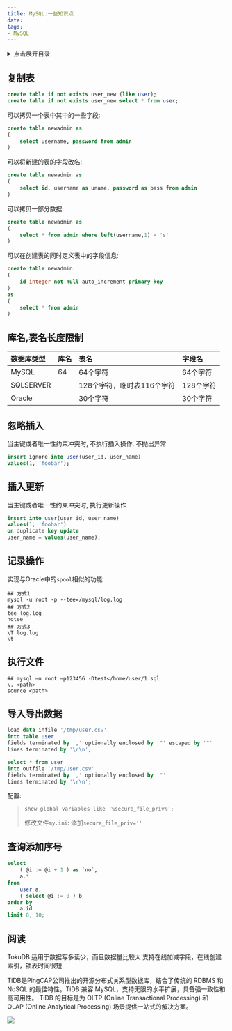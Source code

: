 ```yaml
---
title: MySQL:一些知识点
date:
tags:
- MySQL
---
```

<details>
<summary>点击展开目录</summary>
<!-- TOC -->

- [复制表](#复制表)
- [库名,表名长度限制](#库名表名长度限制)
- [忽略插入](#忽略插入)
- [插入更新](#插入更新)
- [记录操作](#记录操作)
- [执行文件](#执行文件)
- [导入导出数据](#导入导出数据)
- [查询添加序号](#查询添加序号)
- [阅读](#阅读)

<!-- /TOC -->
</details>

## 复制表

```sql
create table if not exists user_new (like user);
create table if not exists user_new select * from user;
```
可以拷贝一个表中其中的一些字段:
```sql
create table newadmin as
(
    select username, password from admin
)
```
可以将新建的表的字段改名:
```sql
create table newadmin as
(
    select id, username as uname, password as pass from admin
)
```
可以拷贝一部分数据:
```sql
create table newadmin as
(
    select * from admin where left(username,1) = 's'
)
```
可以在创建表的同时定义表中的字段信息:
```sql
create table newadmin
(
    id integer not null auto_increment primary key
)
as
(
    select * from admin
)
```

## 库名,表名长度限制

| 数据库类型 | 库名 | 表名                       | 字段名    |
| :--------- | :--- | :------------------------- | :-------- |
| MySQL      | 64   | 64个字符                   | 64个字符  |
| SQLSERVER  |      | 128个字符，临时表116个字符 | 128个字符 |
| Oracle     |      | 30个字符                   | 30个字符  |

## 忽略插入

当主键或者唯一性约束冲突时, 不执行插入操作, 不抛出异常

```sql
insert ignore into user(user_id, user_name)
values(1, 'foobar');
```

## 插入更新

当主键或者唯一性约束冲突时, 执行更新操作

```sql
insert into user(user_id, user_name)
values(1, 'foobar')
on duplicate key update
user_name = values(user_name);
```

## 记录操作

实现与Oracle中的`spool`相似的功能

```shell
## 方式1
mysql -u root -p --tee=/mysql/log.log
## 方式2
tee log.log
notee
## 方式3
\T log.log
\t
```

## 执行文件

```shell
## mysql –u root –p123456 -Dtest</home/user/1.sql
\. <path>
source <path>
```

## 导入导出数据

```sql
load data infile '/tmp/user.csv'
into table user
fields terminated by ',' optionally enclosed by '"' escaped by '"'
lines terminated by '\r\n';
```

```sql
select * from user
into outfile '/tmp/user.csv'
fields terminated by ',' optionally enclosed by '"'
lines terminated by '\r\n';
```

配置:

> `show global variables like '%secure_file_priv%';`
>
> 修改文件`my.ini`: 添加`secure_file_priv=''`

## 查询添加序号

```sql
select
    ( @i := @i + 1 ) as `no`,
    a.* 
from
    user a,
    ( select @i := 0 ) b 
order by
    a.id
limit 0, 10;
```

## 阅读

TokuDB 适用于数据写多读少，而且数据量比较大
支持在线加减字段，在线创建索引，锁表时间很短

TiDB是PingCAP公司推出的开源分布式关系型数据库，结合了传统的 RDBMS 和 NoSQL 的最佳特性。TiDB 兼容 MySQL，支持无限的水平扩展，具备强一致性和高可用性。
TiDB 的目标是为 OLTP (Online Transactional Processing) 和 OLAP (Online Analytical Processing) 场景提供一站式的解决方案。

[![](https://static.segmentfault.com/v-5b1df2a7/global/img/creativecommons-cc.svg)](https://creativecommons.org/licenses/by-nc-nd/4.0/)
